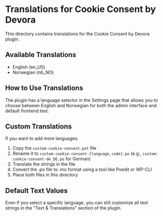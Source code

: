 # Translations for Cookie Consent by Devora

This directory contains translations for the Cookie Consent by Devora plugin.

## Available Translations

- English (en_US)
- Norwegian (nb_NO)

## How to Use Translations

The plugin has a language selector in the Settings page that allows you to choose between English and Norwegian for both the admin interface and default frontend text.

## Custom Translations

If you want to add more languages:

1. Copy the `custom-cookie-consent.pot` file
2. Rename it to `custom-cookie-consent-{language_code}.po` (e.g., `custom-cookie-consent-de_DE.po` for German)
3. Translate the strings in the file
4. Convert the .po file to .mo format using a tool like Poedit or WP-CLI
5. Place both files in this directory

## Default Text Values

Even if you select a specific language, you can still customize all text strings in the "Text & Translations" section of the plugin.
